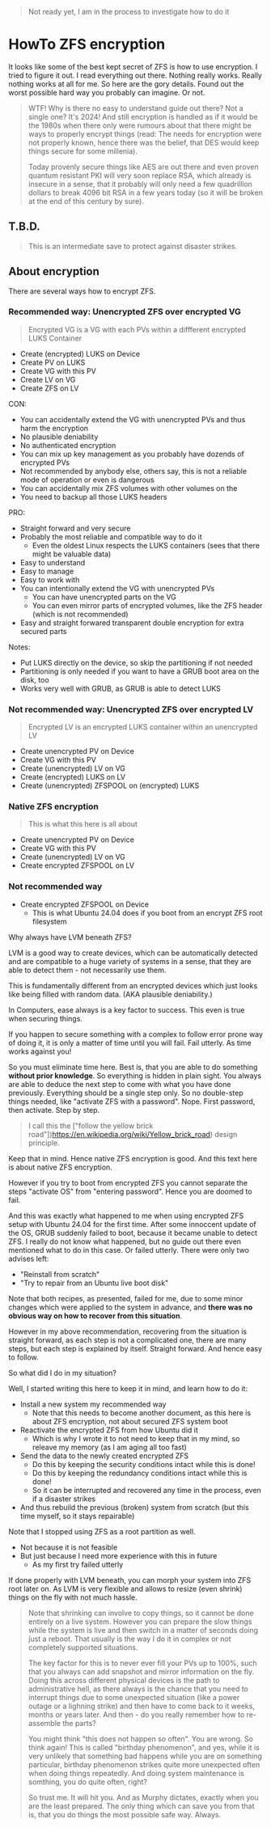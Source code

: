 > Not ready yet, I am in the process to investigate how to do it

# HowTo ZFS encryption

It looks like some of the best kept secret of ZFS is how to use encryption.
I tried to figure it out.  I read everything out there.  Nothing really works.  Really nothing works at all for me.
So here are the gory details.  Found out the worst possible hard way you probably can imagine.  Or not.

> WTF!  Why is there no easy to understand guide out there?  Not a single one?  It's 2024!
> And still encryption is handled as if it would be the 1980s when there only were rumours about
> that there might be ways to properly encrypt things (read: The needs for encryption were not properly known,
> hence there was the belief, that DES would keep things secure for some millenia).
>
> Today provenly secure things like AES are out there and even proven quantum resistant PKI will very soon
> replace RSA, which already is insecure in a sense, that it probably will only need a few quadrillion dollars
> to break 4096 bit RSA in a few years today (so it will be broken at the end of this century by sure).


## T.B.D.

> This is an intermediate save to protect against disaster strikes.

## About encryption

There are several ways how to encrypt ZFS.


### Recommended way: Unencrypted ZFS over encrypted VG

> Encrypted VG is a VG with each PVs within a diffferent encrypted LUKS Container

- Create (encrypted) LUKS on Device
- Create PV on LUKS
- Create VG with this PV
- Create LV on VG
- Create ZFS on LV

CON:
- You can accidentally extend the VG with unencrypted PVs and thus harm the encryption
- No plausible deniability
- No authenticated encryption
- You can mix up key management as you probably have dozends of encrypted PVs
- Not recommended by anybody else, others say, this is not a reliable mode of operation or even is dangerous
- You can accidentally mix ZFS volumes with other volumes on the 
- You need to backup all those LUKS headers

PRO:
- Straight forward and very secure
- Probably the most reliable and compatible way to do it
  - Even the oldest Linux respects the LUKS containers (sees that there might be valuable data)
- Easy to understand
- Easy to manage
- Easy to work with
- You can intentionally extend the VG with unencrypted PVs
  - You can have unencrypted parts on the VG
  - You can even mirror parts of encrypted volumes, like the ZFS header (which is not recommended)
- Easy and straight forwared transparent double encryption for extra secured parts

Notes:
- Put LUKS directly on the device, so skip the partitioning if not needed
- Partitioning is only needed if you want to have a GRUB boot area on the disk, too
- Works very well with GRUB, as GRUB is able to detect LUKS


### Not recommended way: Unencrypted ZFS over encrypted LV

> Encrypted LV is an encrypted LUKS container within an unencrypted LV

- Create unencrypted PV on Device
- Create VG with this PV
- Create (unencrypted) LV on VG
- Create (encrypted) LUKS on LV
- Create (unencrypted) ZFSPOOL on (encrypted) LUKS

### Native ZFS encryption

> This is what this here is all about

- Create unencrypted PV on Device
- Create VG with this PV
- Create (unencrypted) LV on VG
- Create encrypted ZFSPOOL on LV

### Not recommended way

- Create encrypted ZFSPOOL on Device
  - This is what Ubuntu 24.04 does if you boot from an encrypt ZFS root filesystem

Why always have LVM beneath ZFS?

LVM is a good way to create devices, which can be automatically detected and are compatible to a huge variety
of systems in a sense, that they are able to detect them - not necessarily use them.

This is fundamentally different from an encrypted devices which just looks like being filled with random data.
(AKA plausible deniability.)

In Computers, ease always is a key factor to success.  This even is true when securing things.

If you happen to secure something with a complex to follow error prone way of doing it,
it is only a matter of time until you will fail.  Fail utterly.  As time works against you!

So you must eliminate time here.  Best is, that you are able to do something **without prior knowledge**.
So everything is hidden in plain sight.  You always are able to deduce the next step to come with what
you have done previously.  Everything should be a single step only.  So no double-step things needed,
like "activate ZFS with a password".  Nope.  First password, then activate.  Step by step.

> I call this the ["follow the yellow brick road"])https://en.wikipedia.org/wiki/Yellow_brick_road) design principle.

Keep that in mind.  Hence native ZFS encryption is good.  And this text here is about native ZFS encryption.

However if you try to boot from encrypted ZFS you cannot separate the steps "activate OS" from
"entering password".  Hence you are doomed to fail.

And this was exactly what happened to me when using encrypted ZFS setup with Ubuntu 24.04 for the first time.
After some innoccent update of the OS, GRUB suddenly failed to boot, because it became unable to detect ZFS.
I really do not know what happened, but no guide out there even mentioned what to do in this case.
Or failed utterly.  There were only two advises left:

- "Reinstall from scratch"
- "Try to repair from an Ubuntu live boot disk"

Note that both recipes, as presented, failed for me, due to some minor changes which were applied to the system in
advance, and **there was no obvious way on how to recover from this situation**.

However in my above recommendation, recovering from the situation is straight forward, as each step is not
a complicated one, there are many steps, but each step is explained by itself.  Straight forward.
And hence easy to follow.

So what did I do in my situation?

Well, I started writing this here to keep it in mind, and learn how to do it:

- Install a new system my recommended way
  - Note that this needs to become another document, as this here is about ZFS encryption, not about secured ZFS system boot
- Reactivate the encrypted ZFS from how Ubuntu did it
  - Which is why I wrote it to not need to keep that in my mind, so releave my memory (as I am aging all too fast)
- Send the data to the newly created encrypted ZFS
  - Do this by keeping the security conditions intact while this is done!
  - Do this by keeping the redundancy conditions intact while this is done!
  - So it can be interrupted and recovered any time in the process, even if a disaster strikes
- And thus rebuild the previous (broken) system from scratch (but this time myself, so it stays repairable)

Note that I stopped using ZFS as a root partition as well.

- Not because it is not feasible
- But just because I need more experience with this in future
  - As my first try failed utterly

If done properly with LVM beneath, you can morph your system into ZFS root later on.
As LVM is very flexible and allows to resize (even shrink) things on the fly with not much hassle.

> Note that shrinking can involve to copy things, so it cannot be done entirely on a live system.
> However you can prepare the slow things while the system is live and then switch in a matter of seconds
> doing just a reboot.  That usually is the way I do it in complex or not completely supported situations.
>
> The key factor for this is to never ever fill your PVs up to 100%, such that you always can add snapshot
> and mirror information on the fly.  Doing this across different physical devices is the path to
> administrative hell, as there always is the chance that you need to interrupt things due to some
> unexpected situation (like a power outage or a lighning strike) and then have to come back to it
> weeks, months or years later.  And then - do you really remember how to re-assemble the parts?
>
> You might think "this does not happen so often".  You are wrong.  So think again!  This is called
> "birthday phenomenon", and yes, while it is very unlikely that something bad happens while you
> are on something particular, birthday phenomenon strikes quite more unexpected often when doing
> things repeatedly.  And doing system maintenance is somthing, you do quite often, right?
>
> So trust me.  It will hit you.  And as Murphy dictates, exactly when you are the least prepared.
> The only thing which can save you from that is, that you do things the most possible safe way.
> Always.
